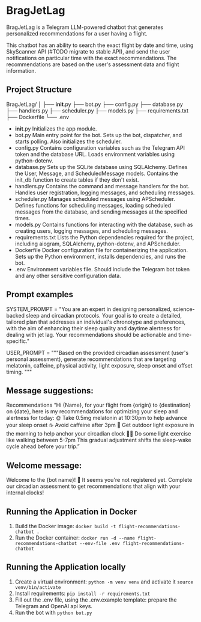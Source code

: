 # BragJetLag
BragJetLag is a Telegram LLM-powered chatbot that generates personalized recommendations for a user having a flight.

This chatbot has an ability to search the exact flight by date and time, using SkyScanner API (#TODO migrate to stable API), and send the user notifications on particular time with the exact recommendations. The recommendations are based on the user's assessment data and flight information.


## Project Structure
BragJetLag/
│
├── __init__.py
├── bot.py
├── config.py
├── database.py
├── handlers.py
├── scheduler.py
├── models.py
├── requirements.txt
├── Dockerfile
└── .env


* __init__.py Initializes the app module.
* bot.py Main entry point for the bot. Sets up the bot, dispatcher, and starts polling. Also initializes the scheduler.
* config.py Contains configuration variables such as the Telegram API token and the database URL. Loads environment variables using python-dotenv.
* database.py Sets up the SQLite database using SQLAlchemy. Defines the User, Message, and ScheduledMessage models. Contains the init_db function to create tables if they don't exist.
* handlers.py Contains the command and message handlers for the bot. Handles user registration, logging messages, and scheduling messages.
* scheduler.py Manages scheduled messages using APScheduler. Defines functions for scheduling messages, loading scheduled messages from the database, and sending messages at the specified times.
* models.py Contains functions for interacting with the database, such as creating users, logging messages, and scheduling messages.
* requirements.txt Lists the Python dependencies required for the project, including aiogram, SQLAlchemy, python-dotenv, and APScheduler.
* Dockerfile Docker configuration file for containerizing the application. Sets up the Python environment, installs dependencies, and runs the bot.
* .env Environment variables file. Should include the Telegram bot token and any other sensitive configuration data.



## Prompt examples
SYSTEM_PROMPT = "You are an expert in designing personalized, science-backed sleep and circadian protocols. Your goal is to create a detailed, tailored plan that addresses an individual's chronotype and preferences, with the aim of enhancing their sleep quality and daytime alertness for dealing with jet lag. Your recommendations should be actionable and time-specific."

USER_PROMPT = """Based on the provided circadian assessment (user's personal assessment), generate recommendations that are targeting melatonin, caffeine, physical activity, light exposure, sleep onset and offset timing.
"""
## Message suggestions:
Recommendations
“Hi {Name}, for your flight from {origin} to {destination} on {date}, here is my recommendations for optimizing your sleep and alertness for today:
🌞 Take 0.5mg melatonin at 10:30pm to help advance your sleep onset
☕ Avoid caffeine after 3pm
🌇 Get outdoor light exposure in the morning to help anchor your circadian clock
🚶‍♂️ Do some light exercise like walking between 5-7pm
This gradual adjustment shifts the sleep-wake cycle ahead before your trip.”

## Welcome message:
Welcome to the {bot name}! 🌙 It seems you're not registered yet. Complete our circadian assessment to get recommendations that align with your internal clocks!


## Running the Application in Docker

1. Build the Docker image: `docker build -t flight-recommendations-chatbot .`
2. Run the Docker container: `docker run -d --name flight-recommendations-chatbot --env-file .env flight-recommendations-chatbot`

## Running the Application locally

1. Create a virtual environment: `python -m venv venv` and activate it `source venv/bin/activate`
2. Install requirements: `pip install -r requirements.txt`
3. Fill out the .env file, using the .env.example template: prepare the Telegram and OpenAI api keys.
4. Run the bot with `python bot.py`
